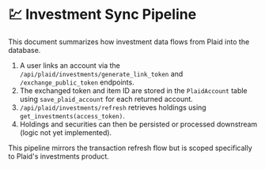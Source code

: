 # 💹 Investment Sync Pipeline

This document summarizes how investment data flows from Plaid into the database.

1. A user links an account via the `/api/plaid/investments/generate_link_token` and `/exchange_public_token` endpoints.
2. The exchanged token and item ID are stored in the `PlaidAccount` table using
   `save_plaid_account` for each returned account.
3. `/api/plaid/investments/refresh` retrieves holdings using `get_investments(access_token)`.
4. Holdings and securities can then be persisted or processed downstream (logic not yet implemented).

This pipeline mirrors the transaction refresh flow but is scoped specifically to Plaid's investments product.

